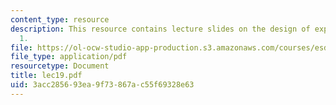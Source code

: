 ```yaml
---
content_type: resource
description: This resource contains lecture slides on the design of experiments, part
  1.
file: https://ol-ocw-studio-app-production.s3.amazonaws.com/courses/esd-86-models-data-and-inference-for-socio-technical-systems-spring-2007/3acc285693ea9f73867ac55f69328e63_lec19.pdf
file_type: application/pdf
resourcetype: Document
title: lec19.pdf
uid: 3acc2856-93ea-9f73-867a-c55f69328e63
---
```

